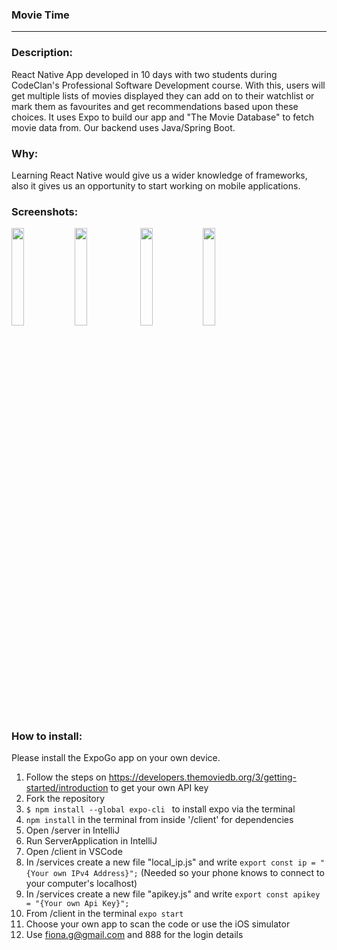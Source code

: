 
### Movie Time 
***

### Description:
React Native App developed in 10 days with two students during CodeClan's Professional Software Development course. With this, users will get multiple lists of movies displayed they can add on to their watchlist or mark them as favourites and get recommendations based upon these choices. It uses Expo to build our app and "The Movie Database" to fetch movie data from. Our backend uses Java/Spring Boot.

### Why:
Learning React Native would give us a wider knowledge of frameworks, also it gives us an opportunity to start working on mobile applications.

### Screenshots:

<img src="https://user-images.githubusercontent.com/84736627/156210903-bc2ececa-cd4e-4cf4-8621-18f00ebb5cc9.png" width="20%" height="20%"><img src="https://user-images.githubusercontent.com/84736627/156211557-dd19aeb9-870e-407d-ab97-4124f56d19f5.png" width="20%" height="20%">
<img src="https://user-images.githubusercontent.com/84736627/156211579-a5b59bb8-25e4-4e12-a66e-82a2df81e8f0.png" width="20%" height="20%"><img src="https://user-images.githubusercontent.com/84736627/156211587-001612db-77c9-4f88-8466-b159ef60542d.png" width="20%" height="20%">




### How to install:
Please install the ExpoGo app on your own device.
1. Follow the steps on https://developers.themoviedb.org/3/getting-started/introduction to get your own API key
2. Fork the repository
3. `$ npm install --global expo-cli ` to install expo via the terminal
4. `npm install` in the terminal from inside '/client' for dependencies
5. Open /server in IntelliJ
6. Run ServerApplication in IntelliJ
7. Open /client in VSCode
8. In /services create a new file "local_ip.js" and write `export const ip = "{Your own IPv4 Address}";` (Needed so your phone knows to connect to your computer's localhost)
9. In /services create a new file "apikey.js" and write `export const apikey = "{Your own Api Key}";`
10. From /client in the terminal `expo start`
11. Choose your own app to scan the code or use the iOS simulator
12. Use fiona.g@gmail.com and 888 for the login details
